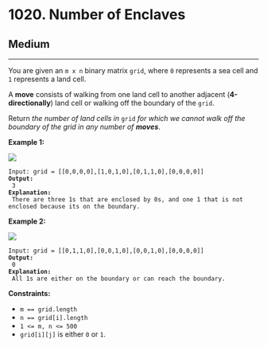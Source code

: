 # 1020. Number of Enclaves

## Medium

***

You are given an `m x n` binary matrix `grid`, where `0` represents a sea cell and `1` represents a land cell.

A **move** consists of walking from one land cell to another adjacent (**4-directionally**) land cell or walking off the boundary of the `grid`.

Return _the number of land cells in_ `grid` _for which we cannot walk off the boundary of the grid in any number of **moves**_.

&#x20;

**Example 1:**

![](https://assets.leetcode.com/uploads/2021/02/18/enclaves1.jpg)

<pre><code>Input: grid = [[0,0,0,0],[1,0,1,0],[0,1,1,0],[0,0,0,0]]
<strong>Output:
</strong> 3
<strong>Explanation:
</strong> There are three 1s that are enclosed by 0s, and one 1 that is not enclosed because its on the boundary.</code></pre>

**Example 2:**

![](https://assets.leetcode.com/uploads/2021/02/18/enclaves2.jpg)

<pre><code>Input: grid = [[0,1,1,0],[0,0,1,0],[0,0,1,0],[0,0,0,0]]
<strong>Output:
</strong> 0
<strong>Explanation:
</strong> All 1s are either on the boundary or can reach the boundary.</code></pre>

&#x20;

**Constraints:**

* `m == grid.length`
* `n == grid[i].length`
* `1 <= m, n <= 500`
* `grid[i][j]` is either `0` or `1`.
